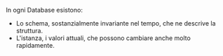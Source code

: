 In ogni Database esistono:
- Lo schema, sostanzialmente invariante nel tempo, che ne descrive la struttura.
- L'istanza, i valori attuali, che possono cambiare anche molto rapidamente.



